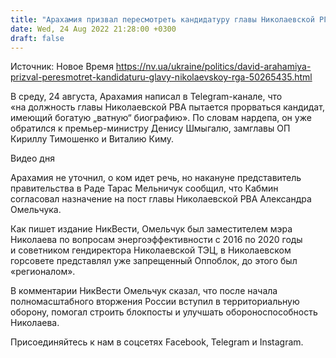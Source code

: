 ```yaml
---
title: "Арахамия призвал пересмотреть кандидатуру главы Николаевской РГА, которую одобрил Кабмин"
date: Wed, 24 Aug 2022 21:28:00 +0300
draft: false
---
```

Источник: Новое Время https://nv.ua/ukraine/politics/david-arahamiya-prizval-peresmotret-kandidaturu-glavy-nikolaevskoy-rga-50265435.html


 В среду, 24 августа, Арахамия написал в Telegram-канале, что «на должность главы Николаевской РВА пытается прорваться кандидат, имеющий богатую „ватную“ биографию». По словам нардепа, он уже обратился к премьер-министру Денису Шмыгалю, замглавы ОП Кириллу Тимошенко и Виталию Киму.

 Видео дня   

Арахамия не уточнил, о ком идет речь, но накануне представитель правительства в Раде Тарас Мельничук сообщил, что Кабмин согласовал назначение на пост главы Николаевской РВА Александра Омельчука.

Как пишет издание НикВести, Омельчук был заместителем мэра Николаева по вопросам энергоэффективности с 2016 по 2020 годы и советником гендиректора Николаевской ТЭЦ, в Николаевском горсовете представлял уже запрещенный Оппоблок, до этого был «регионалом».

В комментарии НикВести Омельчук сказал, что после начала полномасштабного вторжения России вступил в территориальную оборону, помогал строить блокпосты и улучшать обороноспособность Николаева.

Присоединяйтесь к нам в соцсетях Facebook, Telegram и Instagram.
